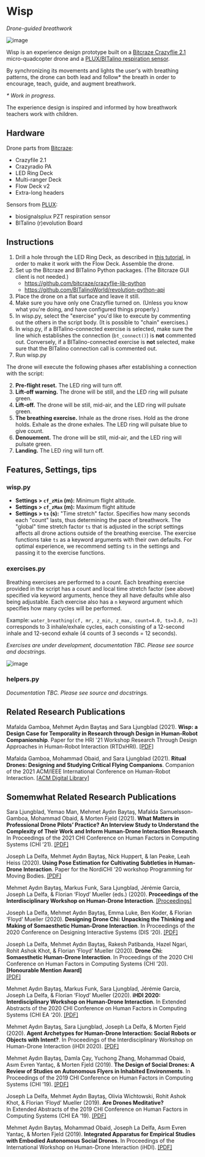 # Wisp

*Drone-guided breathwork*

![image](https://user-images.githubusercontent.com/1661078/133905635-a8c8c75d-d044-445e-a5ed-cc29f1b67bbf.png)

Wisp is an experience design prototype built on a [Bitcraze Crazyflie 2.1](https://www.bitcraze.io/) micro-quadcopter drone and a [PLUX/BITalino respiration sensor](https://plux.info/).

By synchronizing its movements and lights the user's with breathing patterns, the drone can both lead and follow\* the breath in order to encourage, teach, guide, and augment breathwork. 

*\* Work in progress.*

The experience design is inspired and informed by how breathwork teachers work with children.

## Hardware

Drone parts from [Bitcraze](https://www.bitcraze.io/):

- Crazyfile 2.1
- Crazyradio PA
- LED Ring Deck
- Multi-ranger Deck
- Flow Deck v2
- Extra-long headers

Sensors from [PLUX](https://plux.info/content/9-about-us):

- biosignalsplux PZT respiration sensor
- BITalino (r)evolution Board

## Instructions

1. Drill a hole through the LED Ring Deck, as described in [this tutorial](https://www.hackster.io/krichardsson/light-paint-with-a-drone-d050af), in order to make it work with the Flow Deck. Assemble the drone.
2. Set up the Bitcraze and BITalino Python packages. (The Bitcraze GUI client is not needed.)
    - https://github.com/bitcraze/crazyflie-lib-python
    - https://github.com/BITalinoWorld/revolution-python-api
3. Place the drone on a flat surface and leave it still.
4. Make sure you have only one Crazyflie turned on. (Unless you know what you're doing, and have configured things properly.)
5. In wisp.py, select the "exercise" you'd like to execute by commenting out the others in the script body. (It is possible to "chain" exercises.)
6. In wisp.py, if a BITalino-connected exercise is selected, make sure the line which establishes the connection (`bt_connect()`) is **not** commented out. Conversely, if a BITalino-connected exercise is **not** selected, make sure that the BITalino connection call is commented out.
7. Run wisp.py

The drone will execute the following phases after establishing a connection with the script:

2. **Pre-flight reset.** The LED ring will turn off.
3. **Lift-off warning.** The drone will be still, and the LED ring will pulsate green.
4. **Lift-off.** The drone will be still, mid-air, and the LED ring will pulsate green.
5. **The breathing exercise.** Inhale as the drone rises. Hold as the drone holds. Exhale as the drone exhales. The LED ring will pulsate blue to give count.
6. **Denouement.** The drone will be still, mid-air, and the LED ring will pulsate green.
7. **Landing.** The LED ring will turn off.

## Features, Settings, tips

### wisp.py

- **Settings > `cf_zMin` (m):** Minimum flight altitude.
- **Settings > `cf_zMax` (m):** Maximum flight altitude
- **Settings > `ts` (s):** "Time stretch" factor. Specifies how many seconds each "count" lasts, thus determining the pace of breathwork. The "global" time stretch factor `ts` that is adjusted in the script settings affects all drone actions outside of the breathing exercise. The exercise functions take `ts` as a keyword arguments with their own defaults. For optimal experience, we recommend setting `ts` in the settings and passing it to the exercise functions.

### exercises.py

Breathing exercises are performed to a count. Each breathing exercise provided in the script has a count and local time stretch factor (see above) specified via keyword arguments, hence they all have defaults while also being adjustable. Each exercise also has a `n` keyword argument which specifies how many cycles will be performed.

Example: `water_breathing(cf, mr, z_min, z_max, count=4.0, ts=3.0, n=3)` corresponds to 3 inhale/exhale cycles, each consisting of a 12-second inhale and 12-second exhale (4 counts of 3 seconds = 12 seconds).

*Exercises are under development, documentation TBC. Please see source and docstrings.*

![image](https://user-images.githubusercontent.com/1661078/133905716-d94cf82b-4945-4aab-a3fb-4b31a2e94cc7.png)

### helpers.py

*Documentation TBC. Please see source and docstrings.*

## Related Research Publications

Mafalda Gamboa, Mehmet Aydın Baytaş and Sara Ljungblad (2021). **Wisp: a Design Case for Temporality in Research through Design in Human-Robot Companionship**. Paper for the HRI '21 Workshop Research Through Design Approaches in Human-Robot Interaction (RTDxHRI). [\[PDF\]](https://www.baytas.net/research/pub/2021_HRI_Wisp.pdf)

Mafalda Gamboa, Mohammad Obaid, and Sara Ljungblad (2021). **Ritual Drones: Designing and Studying Critical Flying Companions**. Companion of the 2021 ACM/IEEE International Conference on Human-Robot Interaction. [\[ACM Digital Library\]](https://dl.acm.org/doi/abs/10.1145/3434074.3446363)

## Somemwhat Related Research Publications

Sara Ljungblad, Yemao Man, Mehmet Aydın Baytaş, Mafalda Samuelsson-Gamboa, Mohammad Obaid, & Morten Fjeld (2021). **What Matters in Professional Drone Pilots’ Practice? An Interview Study to Understand the Complexity of Their Work and Inform Human-Drone Interaction Research**. In Proceedings of the 2021 CHI Conference on Human Factors in Computing Systems (CHI ’21). [\[PDF\]](https://www.baytas.net/research/pub/2021_CHI?Professional.pdf)

Joseph La Delfa, Mehmet Aydın Baytaş, Nick Huppert, & Ian Peake, Leah Heiss (2020). **Using Pose Estimation for Cultivating Subtleties in Human-Drone Interaction**. Paper for the NordiCHI ‘20 workshop Programming for Moving Bodies. [\[PDF\]](https://www.baytas.net/research/pub/2020_NordiCHI_WS_HDI.pdf)

Mehmet Aydın Baytaş, Markus Funk, Sara Ljungblad, Jérémie Garcia, Joseph La Delfa, & Florian ‘Floyd’ Mueller (eds.) (2020). **Proceedings of the Interdisciplinary Workshop on Human-Drone Interaction**. [\[Proceedings\]](http://ceur-ws.org/Vol-2617/)

Joseph La Delfa, Mehmet Aydın Baytaş, Emma Luke, Ben Koder, & Florian ‘Floyd’ Mueller (2020). **Designing Drone Chi: Unpacking the Thinking and Making of Somaesthetic Human-Drone Interaction**. In Proceedings of the 2020 Conference on Designing Interactive Systems (DIS ‘20). [\[PDF\]](https://www.baytas.net/research/pub/2020_DIS_Drone_Chi.pdf)

Joseph La Delfa, Mehmet Aydın Baytaş, Rakesh Patibanda, Hazel Ngari, Rohit Ashok Khot, & Florian ‘Floyd’ Mueller (2020). **Drone Chi: Somaesthetic Human-Drone Interaction**. In Proceedings of the 2020 CHI Conference on Human Factors in Computing Systems (CHI ’20). **\[Honourable Mention Award\]**  
[\[PDF\]](https://www.baytas.net/research/pub/2020_CHI_Drone_Chi.pdf)

Mehmet Aydın Baytaş, Markus Funk, Sara Ljungblad, Jérémie Garcia, Joseph La Delfa, & Florian ‘Floyd’ Mueller (2020). **iHDI 2020: Interdisciplinary Workshop on Human-Drone Interaction**. In Extended Abstracts of the 2020 CHI Conference on Human Factors in Computing Systems (CHI EA ‘20). [\[PDF\]](https://www.baytas.net/research/pub/2020_CHI_EA_iHDI.pdf)

Mehmet Aydın Baytaş, Sara Ljungblad, Joseph La Delfa, & Morten Fjeld (2020). **Agent Archetypes for Human-Drone Interaction: Social Robots or Objects with Intent?**. In Proceedings of the Interdisciplinary Workshop on Human-Drone Interaction (iHDI 2020). [\[PDF\]](https://www.baytas.net/research/pub/2020_iHDI_Agent.pdf)

Mehmet Aydın Baytaş, Damla Çay, Yuchong Zhang, Mohammad Obaid, Asım Evren Yantaç, & Morten Fjeld (2019). **The Design of Social Drones: A Review of Studies on Autonomous Flyers in Inhabited Environments**. In Proceedings of the 2019 CHI Conference on Human Factors in Computing Systems (CHI ’19). [\[PDF\]](https://www.baytas.net/research/pub/2019_CHI_Drones.pdf)

Joseph La Delfa, Mehmet Aydın Baytaş, Olivia Wichtowski, Rohit Ashok Khot, & Florian ‘Floyd’ Mueller (2019). **Are Drones Meditative?**  
In Extended Abstracts of the 2019 CHI Conference on Human Factors in Computing Systems (CHI EA ‘19). [\[PDF\]](https://www.baytas.net/research/pub/2019_CHI_EA_Meditative.pdf)

Mehmet Aydın Baytaş, Mohammad Obaid, Joseph La Delfa, Asım Evren Yantaç, & Morten Fjeld (2019). **Integrated Apparatus for Empirical Studies with Embodied Autonomous Social Drones**. In Proceedings of the International Workshop on Human-Drone Interaction (iHDI). [\[PDF\]](https://www.baytas.net/research/pub/2019_CHI_WS_iHDI_Apparatus.pdf)
